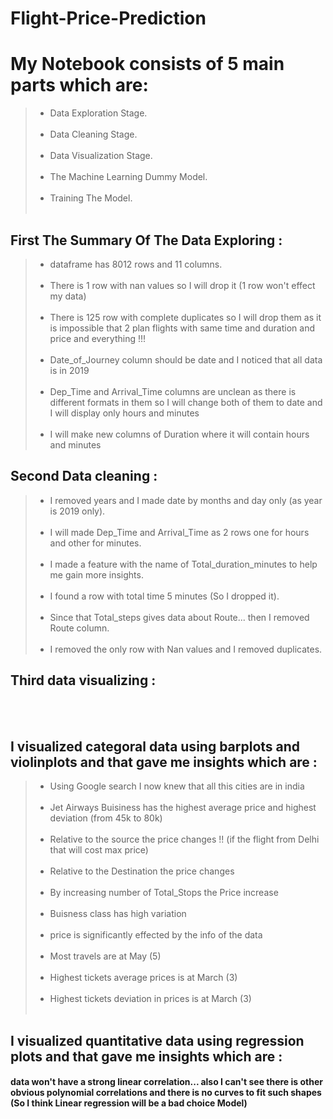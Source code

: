 # Flight-Price-Prediction

# My Notebook consists of 5 main parts which are:
> - Data Exploration Stage. <br><br>
> - Data Cleaning Stage. <br><br>
> - Data Visualization Stage. <br><br>
> - The Machine Learning Dummy Model. <br><br>
> - Training The Model. <br><br>

## First The Summary Of The Data Exploring :
> - dataframe has 8012 rows and 11 columns. <br><br>
> - There is 1 row with nan values so I will drop it (1 row won't effect my data) <br><br>
> - There is 125 row with complete duplicates so I will drop them as it is impossible that 2 plan flights with same time and duration and price and everything !!! <br><br>
> - Date_of_Journey column should be date and I noticed that all data is in 2019 <br><br>
> - Dep_Time and Arrival_Time columns are unclean as there is different formats in them so I will change both of them to date and I will display only hours and minutes <br><br>
> - I will make new columns of Duration where it will contain hours and minutes

## Second Data cleaning :
> - I removed years and I made date by months and day only (as year is 2019 only). <br><br>
> - I will made Dep_Time and Arrival_Time as 2 rows one for hours and other for minutes. <br><br>
> - I made a feature with the name of Total_duration_minutes to help me gain more insights. <br><br>
> - I found a row with total time 5 minutes (So I dropped it). <br><br>
> - Since that Total_steps gives data about Route... then I removed Route column. <br><br>
> - I removed the only row with Nan values and I removed duplicates.

## Third data visualizing :
<br><br>
## I visualized categoral data using barplots and violinplots and that gave me insights which are : 

> - Using Google search I now knew that all this cities are in india <br><br>
> - Jet Airways Buisiness has the highest average price and highest deviation (from 45k to 80k) <br><br>
> - Relative to the source the price changes !! (if the flight from Delhi that will cost max price) <br><br>
> - Relative to the Destination the price changes <br><br>
> - By increasing number of Total_Stops the Price increase <br><br>
> - Buisness class has high variation <br><br>
> - price is significantly effected by the info of the data <br><br>
> - Most travels are at May (5) <br><br>
> - Highest tickets average prices is at March (3) <br><br>
> - Highest tickets deviation in prices is at March (3)
<br><br>

## I visualized quantitative data using regression plots and that gave me insights which are : 
#### data won't have a strong linear correlation... also I can't see there is other obvious polynomial correlations and there is no curves to fit such shapes (So I think Linear regression will be a bad choice Model)

